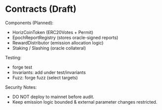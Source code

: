 # Contracts (Draft)

Components (Planned):
- HorizCoinToken (ERC20Votes + Permit)
- EpochReportRegistry (stores oracle-signed reports)
- RewardDistributor (emission allocation logic)
- Staking / Slashing (oracle collateral)

Testing:
- forge test
- Invariants: add under test/invariants
- Fuzz: forge fuzz (select targets)

Security Notes:
- DO NOT deploy to mainnet before audit.
- Keep emission logic bounded & external parameter changes restricted.